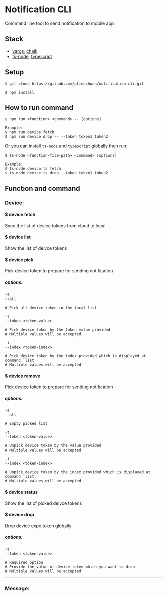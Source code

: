 # Notification CLI

Command line tool to send notification to mobile app

## Stack

- [yargs](https://www.npmjs.com/package/yargs), [chalk](https://www.npmjs.com/package/chalk)
- [ts-node](https://www.npmjs.com/package/ts-node), [typescript](https://www.npmjs.com/package/typescript)

## Setup

```
$ git clone https://github.com/ptienchuan/notification-cli.git

$ npm install
```

## How to run command

```
$ npm run <function> <command> -- [options]

Example:
$ npm run device fetch
$ npm run device drop -- --token token1 token2
```

Or you can install `ts-node` and `typescript` globally then run:

```
$ ts-node <function-file-path> <command> [options]

Example:
$ ts-node device.ts fetch
$ ts-node device.ts drop --token token1 token2
```

## Function and command

### Device:

#### \$ device fetch

Sync the list of device tokens from cloud to local

#### \$ device list

Show the list of deivce tokens

#### \$ device pick

Pick device token to prepare for sending notification

##### options:

```
-a
--all

# Pick all device token in the local list
```

```
-t
--token <token-value>

# Pick device token by the token value provided
# Multiple values will be accepted
```

```
-i
--index <token-index>

# Pick device token by the index provided which is displayed at command `list`
# Multiple values will be accepted
```

#### \$ device remove

Pick device token to prepare for sending notification

##### options:

```
-a
--all

# Empty picked list
```

```
-t
--token <token-value>

# Unpick device token by the value provided
# Multiple values will be accepted
```

```
-i
--index <token-index>

# Unpick device token by the index provided which is displayed at command `list`
# Multiple values will be accepted
```

#### \$ device status

Show the list of picked deivce tokens

#### \$ device drop

Drop device expo token globally

##### options:

```
-t
--token <token-value>

# Required option
# Provide the value of device token which you want to drop
# Multiple values will be accepted
```

---

### Message:

